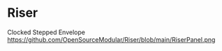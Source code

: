 # Riser
Clocked Stepped Envelope
https://github.com/OpenSourceModular/Riser/blob/main/RiserPanel.png
